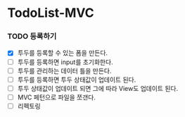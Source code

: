 # TodoList-MVC

### TODO 등록하기

- [x] 투두를 등록할 수 있는 폼을 만든다.
- [ ] 투두를 등록하면 input를 초기화한다.
- [ ] 투두를 관리하는 데이터 틀을 만든다.
- [ ] 투두를 등록하면 투두 상태값이 업데이트 된다.
- [ ] 투두 상태값이 업데이트 되면 그에 따라 View도 업데이트 된다.
- [ ] MVC 페턴으로 파일을 쪼갠다.
- [ ] 리펙토링
